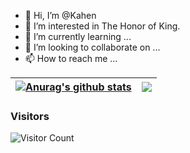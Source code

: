 - 👋 Hi, I’m @Kahen
- 👀 I’m interested in The Honor of King.
- 🌱 I’m currently learning  ...
- 💞️ I’m looking to collaborate on ...
- 📫 How to reach me ...

| <a href="https://github.com/anuraghazra/github-readme-stats"><img align="center" src="https://github-readme-stats.vercel.app/api?username=kahen&show_icons=true&include_all_commits=true&theme=calm&include_all_commits=true&hide_border=true" alt="Anurag's github stats" /></a> | <a href="https://github.com/anuraghazra/github-readme-stats"><img align="center" src="https://github-readme-stats.vercel.app/api/top-langs/?username=kahen&layout=compact&theme=calm&hide_border=true" /></a> |
| ------------- | ------------- |

### Visitors
![Visitor Count](https://profile-counter.glitch.me/acmenlt/count.svg)
